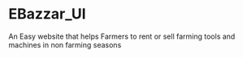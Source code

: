 # EBazzar_UI
An Easy website that helps Farmers to rent or sell farming tools and machines in non farming seasons
